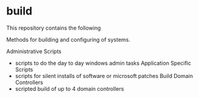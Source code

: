 # build
This repository contains the following

Methods for building and configuring of systems.

Administrative Scripts
- scripts to do the day to day windows admin tasks
Application Specific Scripts
- scripts for silent installs of software or microsoft patches
Build Domain Controllers
- scripted build of up to 4 domain controllers
